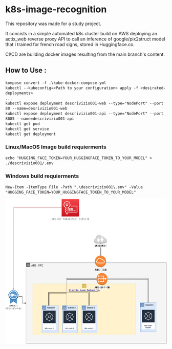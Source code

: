 # k8s-image-recognition

This repository was made for a study project.

It concists in a simple automated k8s cluster build on AWS deploying an actix_web reverse proxy API to call an inference of google/pix2struct model that i trained for french road signs, stored in Huggingface.co.

CI\CD are building docker images resulting from the main branch's content.

## How to Use :
```shell
kompose convert -f .\kube-docker-compose.yml
kubectl --kubeconfig=<Path to your configuration> apply -f <desirated-deployments>
...
kubectl expose deployment descrivizio001-web --type="NodePort" --port 80 --name=desrivizio001-web
kubectl expose deployment descrivizio001-api --type="NodePort" --port 8085 --name=descrivizio001-api
kubectl get pod
kubectl get service
kubectl get deployment
```
### Linux/MacOS Image build requierments
```shell
echo "HUGGING_FACE_TOKEN=YOUR_HUGGINGFACE_TOKEN_TO_YOUR_MODEL" > ./descrivizio001/.env
```
### Windows build requierments
```shell
New-Item -ItemType File -Path ".\descrivizio001\.env" -Value "HUGGING_FACE_TOKEN=YOUR_HUGGINGFACE_TOKEN_TO_YOUR_MODEL"
```

![k8s-load-balanced.drawio.png](doc%2Frsc%2Fimg%2Fk8s-load-balanced.drawio.png)
